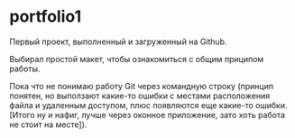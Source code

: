 # portfolio1
Первый проект, выполненный и загруженный на Github.

Выбирал простой макет, чтобы ознакомиться с общим приципом работы.

Пока что не понимаю работу Git через командную строку (принцип понятен, но выползают какие-то ошибки с местами расположения файла и удаленным доступом, плюс появляются еще какие-то ошибки. [Итого ну и нафиг, лучше через оконное приложение, зато хоть работа не стоит на месте]).
